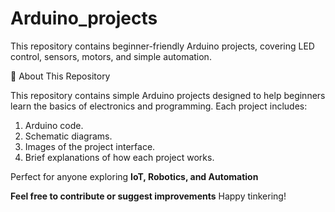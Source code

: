 # Arduino_projects
This repository contains beginner-friendly Arduino projects, covering LED control, sensors, motors, and simple automation. 

📌 About This Repository

This repository contains simple Arduino projects designed to help beginners learn the basics of electronics and programming. Each project includes:
1. Arduino code.
2. Schematic diagrams.
3. Images of the project interface.
4. Brief explanations of how each project works.

Perfect for anyone exploring **IoT, Robotics, and Automation**

**Feel free to contribute or suggest improvements** Happy tinkering!
